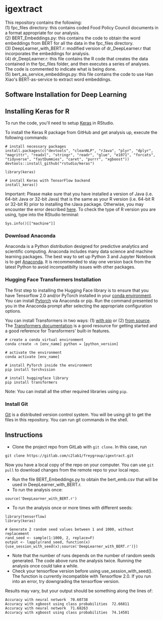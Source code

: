 # igextract
This repository contains the following:\
(1) fpc_files directory: this contains coded Food Policy Council documents in a format appropriate for our analysis.\
(2) BERT_Embeddings.py: this contains the code to obtain the word embeddings from BERT for all the data in the fpc_files directory. \
(3) DeepLearner_with_BERT.r: modified version of dr_DeepLearner.r that incorporates the embeddings for analysis. \
(4) dr_DeepLearner.r: this file contains the R code that creates the data contained in the fpc_files folder, and then
	executes a series of analyses. The code is commented to indicate what is being done. \
(5) bert_as_service_embeddings.py: this file contains the code to use Han Xiao's BERT-as-service to extract word embeddings.


## Software Installation for Deep Learning
## Installing Keras for R
To run the code, you'll need to setup [Keras](https://keras.rstudio.com/) in RStudio. 

To install the Keras R package from GitHub and get analysis up, execute the following commands:
```
# install necessary packages
install.packages(c("devtools", "cleanNLP", "rJava", "plyr", "dplyr", "magrittr", "readxl", "stringr", "readr", "glue", "e1071", "forcats", "tidyverse", "fastDummies", "caret", "purrr", "xgboost"))
devtools::install_github("rstudio/keras")

library(keras)

# install Keras with TensorFlow backend 
install_keras()
```
Important: Please make sure that you have installed a version of Java (i.e. 64-bit Java or 32-bit Java) that is the same as your R version (i.e. 64-bit R or 32-bit R) prior to installing the rJava package. Otherwise, you may encounter the error described [here](https://www.r-statistics.com/2012/08/how-to-load-the-rjava-package-after-the-error-java_home-cannot-be-determined-from-the-registry/). To check the type of R version you are using, type into the RStudio terminal: 
```
Sys.info()[["machine"]]  
```

### Download Anaconda
Anaconda is a Python distribution designed for predictive analytics and scientific computing. Anaconda includes many data science and machine learning packages. The best way to set up Python 3 and Jupyter Notebook is to get [Anaconda](https://www.anaconda.com/download/). It is recommended to stay one version back from the latest Python to avoid incompatibilty issues with other packages. 

### Hugging Face Transformers Installation
The first step to installing the Hugging Face library is to ensure that you have Tensorflow 2.0 and/or PyTorch installed in your [conda environment](https://medium.com/@margaretmz/anaconda-jupyter-notebook-tensorflow-and-keras-b91f381405f8). You can install [Pytorch](https://pytorch.org/get-started/locally/#mac-anaconda) via Anaconda or pip. Run the command presented to you in the Anaconda prompt after selecting the appropriate configuration options. 

You can install Transformers in two ways: (1) [with pip](https://huggingface.co/transformers/installation.html#installation-with-pip) or (2) [from source](https://huggingface.co/transformers/installation.html#installing-from-source). The [Transformers documentation](https://huggingface.co/transformers/) is a good resource for getting started and a good reference for Transformers' built-in features.

```
# create a conda virtual environment
conda create -n [env_name] python = [python_version]

# activate the environment
conda activate [env_name]

# install PyTorch inside the environment
pip install torchvision

# install huggingface library
pip install transformers

```
Note: You can install all the other required libraries using ```pip```.

### Install Git
[Git](https://git-scm.com/book/en/v2/Getting-Started-Installing-Git) is a distributed version control system. You will be using git to get the files in this repository. You can run git commands in the shell. 

## Instructions
* Clone the project repo from GitLab with ```git clone```. In this case, run 
```
git clone https://gitlab.com/c2lab1/freygroup/igextract.git
```
Now you have a local copy of the repo on your computer. You can use ```git pull``` to download changes from the remote repo to your local repo.
* Run the file BERT_Embeddings.py to obtain the bert_emb.csv that will be used in DeepLearner_with_BERT.r.
* To run the analysis once: 
```
source('DeepLearner_with_BERT.r')
```
* To run the analysis once or more times with different seeds:
```
library(tensorflow)
library(keras)

# Generate 2 random seed values between 1 and 1000, without replacement
rand_seed <- sample(1:1000, 2, replace=F)
output <- lapply(rand_seed, function(x) {use_session_with_seed(x);source('DeepLearner_with_BERT.r')})
```
* Note that the number of runs depends on the number of random seeds generated. The code above runs the analysis twice. Running the analysis once could take a while.
* Check your tensorflow version before using use_session_with_seed(). The function is currently incompatible with Tensorflow 2.0. If you run into an error, try downgrading the tensorflow version. 

Results may vary, but your output should be something along the lines of: 
```
Accuracy with neural network  70.60738
Accuracy with xgboost using class probabilities  72.66811
Accuracy with neural network  71.68263
Accuracy with xgboost using class probabilities  74.14501
```